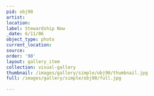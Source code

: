 ```yaml
---
pid: obj90
artist: 
location: 
label: Stewardship Now
_date: 6/11/06
object_type: photo
current_location: 
source: 
order: '90'
layout: gallery_item
collection: visual-gallery
thumbnail: /images/gallery/simple/obj90/thumbnail.jpg
full: /images/gallery/simple/obj90/full.jpg
 
---
```

